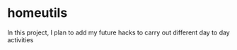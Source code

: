 # homeutils

In this project, I plan to add my future hacks to carry out different day to day activities

